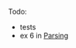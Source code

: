 Todo:

- tests
- ex 6 in [Parsing](https://en.wikibooks.org/wiki/Write_Yourself_a_Scheme_in_48_Hours/Parsing)
